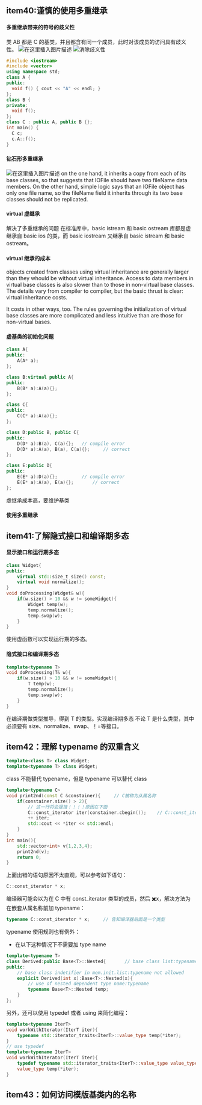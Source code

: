 ## item40:谨慎的使用多重继承

#### 多重继承带来的符号的歧义性

类 AB 都是 C 的基类，并且都含有同一个成员，此时对该成员的访问具有歧义性。
![在这里插入图片描述](https://img-blog.csdnimg.cn/14c6dae46ccf4a67b96a4f33a59bdf1d.png)
![消除歧义性](https://img-blog.csdnimg.cn/02b8e00d321b41b3a56727536c96b87c.png)

```cpp
#include <iostream>
#include <vector>
using namespace std;
class A {
public:
  void f() { cout << "A" << endl; }
};
class B {
private:
  void f();
};
class C : public A, public B {};
int main() {
  C c;
  c.A::f();
}
```

#### 钻石形多重继承

![在这里插入图片描述](https://img-blog.csdnimg.cn/99f717a617dc4cfb9f597d00f6671cfe.png)
on the one hand, it inherits a copy from each of its base classes, so that suggests that IOFile should have two fileName data members. On the other hand, simple logic says that an IOFile object has only one file name, so the fileName field it inherits through its two base classes should not be replicated.

#### virtual 虚继承

解决了多重继承的问题
在标准库中，basic istream 和 basic ostream 库都是虚继承自 basic ios 的类，而 basic iostream 又继承自 basic istream 和 basic ostream。

#### virtual 继承的成本

objects created from classes using virtual inheritance are generally larger than they whould be without virtual inheritance. Access to data members in virtual base classes is also slower than to those in non-virtual base classes. The details vary from compiler to compiler, but the basic thrust is clear: virtual inheritance costs.

It costs in other ways, too. The rules governing the initialization of virtual base classes are more complicated and less intuitive than are those for non-virtual bases.

#### 虚基类的初始化问题

```cpp
class A{
public:
	A(A* a);
};

class B:virtual public A{
public:
	B(B* a):A(a){};
};

class C{
public:
	C(C* a):A(a){};
};

class D:public B, public C{
public:
	D(D* a):B(a), C(a){};	// compile error
	D(D* a):A(a), B(a), C(a){};		// correct
};

class E:public D{
public:
	E(E* a):D(a){};			// compile error
	E(E* a):A(a), E(a){};		// correct
};
```

虚继承成本高，要维护基类

#### 使用多重继承

## item41:了解隐式接口和编译期多态

#### 显示接口和运行期多态

```cpp
class Widget{
public:
	virtual std::size_t size() const;
	virtual void normalize();
}
void doProcessing(Widget& w){
	if(w.size() > 10 && w != someWidget){
		Widget temp(w);
		temp.normalize();
		temp.swap(w);
	}
}
```

使用虚函数可以实现运行期的多态。

#### 隐式接口和编译期多态

```cpp
template<typename T>
void doProcessing(T& w){
	if(w.size() > 10 && w != someWidget){
		T temp(w);
		temp.normalize();
		temp.swap(w);
	}
}
```

在编译期做类型推导，得到 T 的类型。实现编译期多态
不论 T 是什么类型，其中必须要有 size、normalize、swap、！=等接口。

## item42：理解 typename 的双重含义

```cpp
template<class T> class Widget;
template<typename T> class Widget;
```

class 不能替代 typename，但是 typename 可以替代 class

```cpp
template<typename C>
void print2nd(const C &constainer){		// C被称为从属名称
	if(constainer.size() > 2){
		// 这一行将会报错！！！！原因在下面
		C::const_iterator iter(constainer.cbegin());	// C::const_iterator被称为嵌套从属名称
		++ iter;
		std::cout << *iter << std::endl;
	}
}
int main(){
	std::vector<int> v{1,2,3,4};
	print2nd(v);
	return 0;
}
```

上面出错的语句原因不太直观，可以参考如下语句：

```cpp
C::const_iterator * x;
```

编译器可能会以为在 C 中有 const_iterator 类型的成员，然后 ✖️x，解决方法为在嵌套从属名称前加 typename：

```cpp
typename C::const_iterator * x;		// 告知编译器后面是一个类型
```

typename 使用规则也有例外：

- 在以下这种情况下不需要加 type name

```cpp
template<typename T>
class Derived:public Base<T>::Nested{		// base class list:typename not allowed
public:
	// base class indetifier in mem.init.list:typename not allowed
	explicit Derived(int x):Base<T>::Nested(x){
		// use of nested dependent type name:typename
		typename Base<T>::Nested temp;
	}
};
```

另外，还可以使用 typedef 或者 using 来简化编程：

```cpp
template<typename IterT>
void workWithIterator(IterT iter){
	typename std::iterator_traits<IterT>::value_type temp(*iter);
}
// use typedef
template<typename IterT>
void workWithIterator(IterT iter){
	typedef typename std::iterator_traits<IterT>::value_type value_type;
	value_type temp(*iter);
}
```

## item43：如何访问模版基类内的名称
